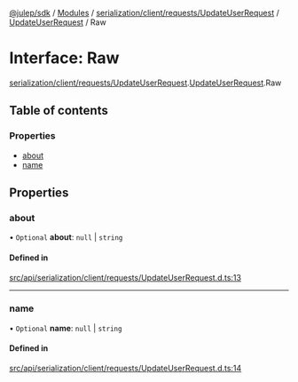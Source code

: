 [@julep/sdk](../README.md) / [Modules](../modules.md) / [serialization/client/requests/UpdateUserRequest](../modules/serialization_client_requests_UpdateUserRequest.md) / [UpdateUserRequest](../modules/serialization_client_requests_UpdateUserRequest.UpdateUserRequest.md) / Raw

# Interface: Raw

[serialization/client/requests/UpdateUserRequest](../modules/serialization_client_requests_UpdateUserRequest.md).[UpdateUserRequest](../modules/serialization_client_requests_UpdateUserRequest.UpdateUserRequest.md).Raw

## Table of contents

### Properties

- [about](serialization_client_requests_UpdateUserRequest.UpdateUserRequest.Raw.md#about)
- [name](serialization_client_requests_UpdateUserRequest.UpdateUserRequest.Raw.md#name)

## Properties

### about

• `Optional` **about**: ``null`` \| `string`

#### Defined in

[src/api/serialization/client/requests/UpdateUserRequest.d.ts:13](https://github.com/julep-ai/samantha-monorepo/blob/9aefd53/sdks/js/src/api/serialization/client/requests/UpdateUserRequest.d.ts#L13)

___

### name

• `Optional` **name**: ``null`` \| `string`

#### Defined in

[src/api/serialization/client/requests/UpdateUserRequest.d.ts:14](https://github.com/julep-ai/samantha-monorepo/blob/9aefd53/sdks/js/src/api/serialization/client/requests/UpdateUserRequest.d.ts#L14)

